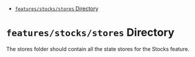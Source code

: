 <!-- START doctoc generated TOC please keep comment here to allow auto update -->
<!-- DON'T EDIT THIS SECTION, INSTEAD RE-RUN doctoc TO UPDATE -->

- [`features/stocks/stores` Directory](#featuresstocksstores-directory)

<!-- END doctoc generated TOC please keep comment here to allow auto update -->

# `features/stocks/stores` Directory

The stores folder should contain all the state stores for the Stocks feature.
